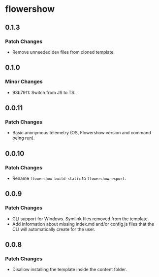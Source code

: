 # flowershow

## 0.1.3

### Patch Changes

- Remove unneeded dev files from cloned template.

## 0.1.0

### Minor Changes

- 93b7911: Switch from JS to TS.

## 0.0.11

### Patch Changes

- Basic anonymous telemetry (OS, Flowershow version and command being run).

## 0.0.10

### Patch Changes

- Rename `flowershow build-static` to `flowershow export`.

## 0.0.9

### Patch Changes

- CLI support for Windows. Symlink files removed from the template.
- Add information about missing index.md and/or config.js files that the CLI will automatically create for the user.

## 0.0.8

### Patch Changes

- Disallow installing the template inside the content folder.

